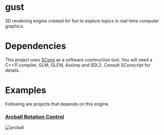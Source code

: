 gust
====
3D rendering engine created for fun to explore topics in real-time computer
graphics.

Dependencies
============
This project uses [SCons](http://www.scons.org) as a software cosntruction
tool. You will need a C++11 compiler, GLM, GLEW, AssImp and SDL2. Consult
SConscript for details.

Examples
========
Following are projects that depends on this engine.

### [Arcball Rotation Control](https://github.com/mharrys/arcball)

![arcball](https://github.com/mharrys/arcball/raw/master/scrot.png)
